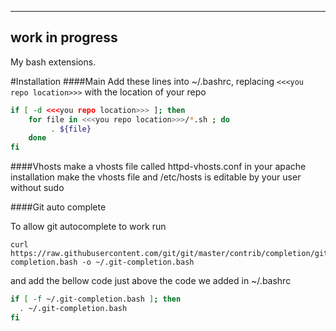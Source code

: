 -----------------------   
   work in progress 
-----------------------

My bash extensions.


#Installation
####Main
Add these lines into ~/.bashrc, replacing ```<<<you repo location>>>``` with the location of your repo

```bash
if [ -d <<<you repo location>>> ]; then
    for file in <<<you repo location>>>/*.sh ; do
         . ${file}
    done
fi
```

####Vhosts
make a vhosts file called httpd-vhosts.conf in your apache installation
make the vhosts file and  /etc/hosts is editable by your user without sudo

####Git auto complete

To allow git autocomplete to work run
```
curl https://raw.githubusercontent.com/git/git/master/contrib/completion/git-completion.bash -o ~/.git-completion.bash
```

and add the bellow code just above the code we added in ~/.bashrc
```bash
if [ -f ~/.git-completion.bash ]; then
  . ~/.git-completion.bash
fi
```